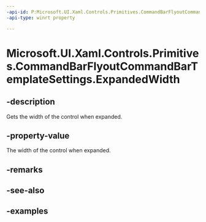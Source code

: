```yaml
---
-api-id: P:Microsoft.UI.Xaml.Controls.Primitives.CommandBarFlyoutCommandBarTemplateSettings.ExpandedWidth
-api-type: winrt property

---
```

<!-- Property syntax.
public double ExpandedWidth { get; }
-->

# Microsoft.UI.Xaml.Controls.Primitives.CommandBarFlyoutCommandBarTemplateSettings.ExpandedWidth


## -description

Gets the width of the control when expanded.


## -property-value

The width of the control when expanded.


## -remarks


## -see-also


## -examples


